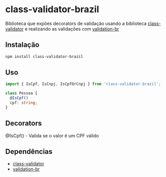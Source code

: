 # class-validator-brazil

Biblioteca que expões decorators de validação usando a biblioteca [class-validator](https://www.npmjs.com/package/class-validator) 
e realizando as validações com [validation-br](https://www.npmjs.com/package/validation-br)

## Instalação

```bash
npm install class-validator-brazil
```

## Uso

```typescript
import { IsCpf, IsCnpj, IsCpfOrCnpj } from 'class-validator-brazil';

class Pessoa {
  @IsCpf()
  cpf: string;
}
```

## Decorators
@IsCpf() - Valida se o valor é um CPF válido


## Dependências
- [class-validator](https://www.npmjs.com/package/class-validator)
- [validation-br](https://www.npmjs.com/package/validation-br)
